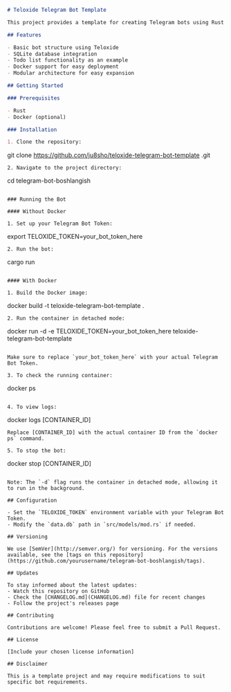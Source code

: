 

```markdown
# Teloxide Telegram Bot Template

This project provides a template for creating Telegram bots using Rust and the Teloxide framework. It includes SQLite database integration, Docker support, and serves as a starting point for building custom Telegram bots.

## Features

- Basic bot structure using Teloxide
- SQLite database integration
- Todo list functionality as an example
- Docker support for easy deployment
- Modular architecture for easy expansion

## Getting Started

### Prerequisites

- Rust
- Docker (optional)

### Installation

1. Clone the repository:
   ```
   git clone https://github.com/ju8sho/teloxide-telegram-bot-template
.git
   ```
2. Navigate to the project directory:
   ```
   cd telegram-bot-boshlangish
   ```

### Running the Bot

#### Without Docker

1. Set up your Telegram Bot Token:
   ```
   export TELOXIDE_TOKEN=your_bot_token_here
   ```
2. Run the bot:
   ```
   cargo run
   ```

#### With Docker

1. Build the Docker image:
   ```
   docker build -t teloxide-telegram-bot-template .
   ```
2. Run the container in detached mode:
   ```
   docker run -d -e TELOXIDE_TOKEN=your_bot_token_here teloxide-telegram-bot-template
   ```

   Make sure to replace `your_bot_token_here` with your actual Telegram Bot Token.

3. To check the running container:
   ```
   docker ps
   ```

4. To view logs:
   ```
   docker logs [CONTAINER_ID]
   ```
   Replace [CONTAINER_ID] with the actual container ID from the `docker ps` command.

5. To stop the bot:
   ```
   docker stop [CONTAINER_ID]
   ```

Note: The `-d` flag runs the container in detached mode, allowing it to run in the background.

## Configuration

- Set the `TELOXIDE_TOKEN` environment variable with your Telegram Bot Token.
- Modify the `data.db` path in `src/models/mod.rs` if needed.

## Versioning

We use [SemVer](http://semver.org/) for versioning. For the versions available, see the [tags on this repository](https://github.com/yourusername/telegram-bot-boshlangish/tags).

## Updates

To stay informed about the latest updates:
- Watch this repository on GitHub
- Check the [CHANGELOG.md](CHANGELOG.md) file for recent changes
- Follow the project's releases page

## Contributing

Contributions are welcome! Please feel free to submit a Pull Request.

## License

[Include your chosen license information]

## Disclaimer

This is a template project and may require modifications to suit specific bot requirements.
```
